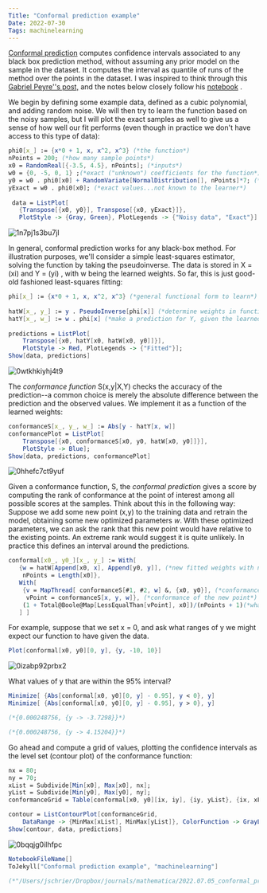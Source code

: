 ```yaml
---
Title: "Conformal prediction example"
Date: 2022-07-30
Tags: machinelearning
---
```


[Conformal prediction](https://jmlr.csail.mit.edu/papers/volume9/shafer08a/shafer08a.pdf) computes confidence intervals associated to any black box prediction method, without assuming any prior model on the sample in the dataset. It computes the interval as quantile of runs of the method over the points in the dataset.  I was inspired to think through this [Gabriel Peyre''s post,](https://twitter.com/gabrielpeyre/status/1544294291752865793) and the notes below closely follow his [notebook]( https://nbviewer.org/github/gpeyre/numerical-tours/blob/master/python/ml_11_conformal_prediction.ipynb) .

We begin by defining some example data, defined as a cubic polynomial, and adding random noise.  We will then try to learn the function based on the noisy samples, but I will plot the exact samples as well to give us a sense of how well our fit performs (even though in practice we don't have access to this type of data):

```mathematica
phi0[x_] := {x*0 + 1, x, x^2, x^3} (*the function*)
nPoints = 200; (*how many sample points*)
x0 = RandomReal[{-3.5, 4.5}, nPoints]; (*inputs*)
w0 = {0, -5, 0, 1} ;(*exact ("unknown") coefficients for the function*)
y0 = w0 . phi0[x0] + RandomVariate[NormalDistribution[], nPoints]*7; (*noisy samples*)
yExact = w0 . phi0[x0]; (*exact values...not known to the learner*)
 
 data = ListPlot[
   {Transpose[{x0, y0}], Transpose[{x0, yExact}]}, 
   PlotStyle -> {Gray, Green}, PlotLegends -> {"Noisy data", "Exact"}]
```

![1n7pj1s3bu7jl](/blog/images/2022/7/30/1n7pj1s3bu7jl.png)

In general, conformal prediction works for any black-box method.  For illustration purposes, we'll consider a simple least-squares estimator, solving the function by taking the pseudoinverse.  The data is stored in X = (xi) and Y = (yi) , with w being the learned weights.  So far, this is just good-old fashioned least-squares fitting:

```mathematica
phi[x_] := {x*0 + 1, x, x^2, x^3} (*general functional form to learn*) 
 
hatW[x_, y_] := y . PseudoInverse[phi[x]] (*determine weights in function*)
hatY[x_, w_] := w . phi[x] (*make a prediction for Y, given the learned weights*) 
 
predictions = ListPlot[
    Transpose[{x0, hatY[x0, hatW[x0, y0]]}], 
    PlotStyle -> Red, PlotLegends -> {"Fitted"}];
Show[data, predictions]
```

![0wtkhkiyhj4t9](/blog/images/2022/7/30/0wtkhkiyhj4t9.png)

The *conformance function* S(x,y|X,Y) checks the accuracy of the prediction--a common choice is merely the absolute difference between the prediction and the observed values. We implement it as a function of the learned weights:

```mathematica
conformanceS[x_, y_, w_] := Abs[y - hatY[x, w]]
conformancePlot = ListPlot[
    Transpose[{x0, conformanceS[x0, y0, hatW[x0, y0]]}], 
    PlotStyle -> Blue];
Show[data, predictions, conformancePlot]
```

![0hhefc7ct9yuf](/blog/images/2022/7/30/0hhefc7ct9yuf.png)

Given a conformance function, S, the *conformal predictio*n gives a score by computing the rank of conformance at the point of interest among all possible scores at the samples.  Think about this in the following way:  Suppose we add some new point (x,y) to the training data and retrain the model, obtaining some new optimized parameters *w*.  With these optimized parameters, we can ask the rank that this new point would have relative to the existing points.  An extreme rank would suggest it is quite unlikely.  In practice this defines an interval around the predictions.

```mathematica
conformal[x0_, y0_][x_, y_] := With[
   {w = hatW[Append[x0, x], Append[y0, y]], (*new fitted weights with new datapoint*)
    nPoints = Length[x0]}, 
   With[
    {v = MapThread[ conformanceS[#1, #2, w] &, {x0, y0}], (*conformance of old points*)
     vPoint = conformanceS[x, y, w]}, (*conformance of the new point*)
    (1 + Total@Boole@Map[LessEqualThan[vPoint], x0])/(nPoints + 1)(*what's the point rank?*) 
   ] ]

```

For example, suppose that we set x = 0, and ask what ranges of y we might expect our function to have given the data.  

```mathematica
Plot[conformal[x0, y0][0, y], {y, -10, 10}]
```

![0izabp92prbx2](/blog/images/2022/7/30/0izabp92prbx2.png)

What values of y that are within the 95% interval?

```mathematica
Minimize[ {Abs[conformal[x0, y0][0, y] - 0.95], y < 0}, y]
Minimize[ {Abs[conformal[x0, y0][0, y] - 0.95], y > 0}, y]

(*{0.000248756, {y -> -3.7298}}*)

(*{0.000248756, {y -> 4.15204}}*)
```

Go ahead and compute a grid of values, plotting the confidence intervals as the level set (contour plot) of the conformance function:

```mathematica
nx = 80;
ny = 70;
xList = Subdivide[Min[x0], Max[x0], nx];
yList = Subdivide[Min[y0], Max[y0], ny];
conformanceGrid = Table[conformal[x0, y0][ix, iy], {iy, yList}, {ix, xList}];
```

```mathematica
contour = ListContourPlot[conformanceGrid, 
    DataRange -> {MinMax[xList], MinMax[yList]}, ColorFunction -> GrayLevel];
Show[contour, data, predictions]

```

![0bqqjg0ilhfpc](/blog/images/2022/7/30/0bqqjg0ilhfpc.png)

```mathematica
NotebookFileName[]
ToJekyll["Conformal prediction example", "machinelearning"]

(*"/Users/jschrier/Dropbox/journals/mathematica/2022.07.05_conformal_prediction_implementation.nb"*)
```
